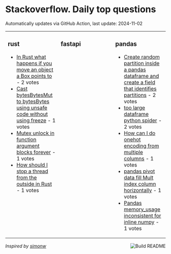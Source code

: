 # Stackoverflow. Daily top questions 

Automatically updates via GitHub Action, last update: <!-- date starts -->2024-11-02<!-- date ends -->


<table><tr><td valign="top" width="33%">

### rust
<!-- rust starts -->
* [In Rust what happens if you move an object a Box points to](https://stackoverflow.com/questions/79150814/in-rust-what-happens-if-you-move-an-object-a-box-points-to) - 2 votes
* [Cast bytesBytesMut to bytesBytes using unsafe code without using freeze](https://stackoverflow.com/questions/79148123/cast-bytesbytesmut-to-bytesbytes-using-unsafe-code-without-using-freeze) - 1 votes
* [Mutex unlock in function argument blocks forever](https://stackoverflow.com/questions/79151045/mutex-unlock-in-function-argument-blocks-forever) - 1 votes
* [How should I stop a thread from the outside in Rust](https://stackoverflow.com/questions/79151456/how-should-i-stop-a-thread-from-the-outside-in-rust) - 1 votes
<!-- rust ends -->
</td><td valign="top" width="34%">


### fastapi
<!-- fastapi starts -->

<!-- fastapi ends -->
</td><td valign="top" width="34%">


### pandas
<!-- pandas starts -->
* [Create random partition inside a pandas dataframe and create a field that identifies partitions](https://stackoverflow.com/questions/79148025/create-random-partition-inside-a-pandas-dataframe-and-create-a-field-that-identi) - 2 votes
* [too large dataframe python spider](https://stackoverflow.com/questions/79151289/too-large-dataframe-python-spider) - 2 votes
* [How can I do onehot encoding from multiple columns](https://stackoverflow.com/questions/79150393/how-can-i-do-one-hot-encoding-from-multiple-columns) - 1 votes
* [pandas pivot data fill Mult index column horizontally](https://stackoverflow.com/questions/79147445/pandas-pivot-data-fill-mult-index-column-horizontally) - 1 votes
* [Pandas memory_usage inconsistent for inline numpy](https://stackoverflow.com/questions/79149716/pandas-memory-usage-inconsistent-for-in-line-numpy) - 1 votes
<!-- pandas ends -->
</td></tr></table>

<a href="https://github.com/hp0404/hp0404/actions"><img src="https://github.com/hp0404/hp0404/workflows/Build%20README/badge.svg" align="right" alt="Build README"></a> <p>*Inspired by  [simonw](https://github.com/simonw/simonw)*</p>
